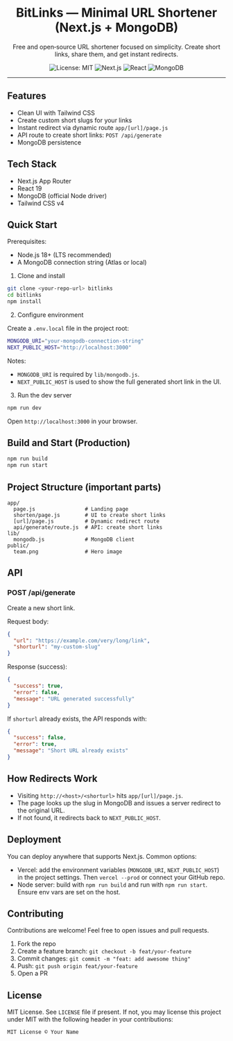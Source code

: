 <div align="center">

# BitLinks — Minimal URL Shortener (Next.js + MongoDB)

Free and open‑source URL shortener focused on simplicity. Create short links, share them, and get instant redirects.

![License: MIT](https://img.shields.io/badge/License-MIT-green.svg)
![Next.js](https://img.shields.io/badge/Next.js-15-black)
![React](https://img.shields.io/badge/React-19-61dafb)
![MongoDB](https://img.shields.io/badge/MongoDB-6.x-47A248)

</div>

---

## Features

- Clean UI with Tailwind CSS
- Create custom short slugs for your links
- Instant redirect via dynamic route `app/[url]/page.js`
- API route to create short links: `POST /api/generate`
- MongoDB persistence

## Tech Stack

- Next.js App Router
- React 19
- MongoDB (official Node driver)
- Tailwind CSS v4

## Quick Start

Prerequisites:
- Node.js 18+ (LTS recommended)
- A MongoDB connection string (Atlas or local)

1) Clone and install

```bash
git clone <your-repo-url> bitlinks
cd bitlinks
npm install
```

2) Configure environment

Create a `.env.local` file in the project root:

```bash
MONGODB_URI="your-mongodb-connection-string"
NEXT_PUBLIC_HOST="http://localhost:3000"
```

Notes:
- `MONGODB_URI` is required by `lib/mongodb.js`.
- `NEXT_PUBLIC_HOST` is used to show the full generated short link in the UI.

3) Run the dev server

```bash
npm run dev
```

Open `http://localhost:3000` in your browser.

## Build and Start (Production)

```bash
npm run build
npm run start
```

## Project Structure (important parts)

```text
app/
  page.js                # Landing page
  shorten/page.js        # UI to create short links
  [url]/page.js          # Dynamic redirect route
  api/generate/route.js  # API: create short links
lib/
  mongodb.js             # MongoDB client
public/
  team.png               # Hero image
```

## API

### POST /api/generate

Create a new short link.

Request body:

```json
{
  "url": "https://example.com/very/long/link",
  "shorturl": "my-custom-slug"
}
```

Response (success):

```json
{
  "success": true,
  "error": false,
  "message": "URL generated successfully"
}
```

If `shorturl` already exists, the API responds with:

```json
{
  "success": false,
  "error": true,
  "message": "Short URL already exists"
}
```

## How Redirects Work

- Visiting `http://<host>/<shorturl>` hits `app/[url]/page.js`.
- The page looks up the slug in MongoDB and issues a server redirect to the original URL.
- If not found, it redirects back to `NEXT_PUBLIC_HOST`.

## Deployment

You can deploy anywhere that supports Next.js. Common options:

- Vercel: add the environment variables (`MONGODB_URI`, `NEXT_PUBLIC_HOST`) in the project settings. Then `vercel --prod` or connect your GitHub repo.
- Node server: build with `npm run build` and run with `npm run start`. Ensure env vars are set on the host.

## Contributing

Contributions are welcome! Feel free to open issues and pull requests.

1. Fork the repo
2. Create a feature branch: `git checkout -b feat/your-feature`
3. Commit changes: `git commit -m "feat: add awesome thing"`
4. Push: `git push origin feat/your-feature`
5. Open a PR

## License

MIT License. See `LICENSE` file if present. If not, you may license this project under MIT with the following header in your contributions:

```text
MIT License © Your Name
```

